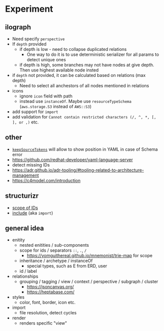 # Experiment

## ilograph

- Need specify `perspective`
- If `depth` provided
  - if depth is low - need to collapse duplicated relations
    - One way to do it is to use deterministic serializer for all params to detect unique ones
  - if depth is high, some branches may not have nodes at give depth. Then use highest available node insted
- if `depth` not provided, it can be calculated based on relations (max depth)
  - Need to select all anchestors of all nodes mentioned in relations
- icons
  - ignore `icon` field with path
  - instead use `instanceOf`. Maybe use `resourceTypeSchema` (`aws.storage.S3` instead of `AWS::S3`)
- add support for `import`
- add validation for `Cannot contain restricted characters (/, ^, *, [, ], or ,)` etc.

## other

- [`keepSourceTokens`](https://eemeli.org/yaml/#options) will allow to show position in YAML in case of Schema error
- https://github.com/redhat-developer/yaml-language-server
- detect missing IDs
- https://adr.github.io/adr-tooling/#tooling-related-to-architecture-management
- https://c4model.com/introduction

## structurizr

- [scope of IDs](https://docs.structurizr.com/dsl/identifiers)
- [include](https://docs.structurizr.com/dsl/includes) (aka `import`)

## general idea

- enitity
  - nested enitities / sub-components
  - scope for ids / separators `::`, `.`, `/`
    - https://yomguithereal.github.io/mnemonist/trie-map for scope
  - inheritance / archetype / instanceOf
    - special types, such as E from ERD, user
  - id / label
- relationships
  - grouping / tagging / view / context / perspective / subgraph / cluster
    - https://jsoncanvas.org/
    - https://heptabase.com/
- styles
  - color, font, border, icon etc.
- import
  - file resolution, detect cycles
- render
  - renders specific "view"
